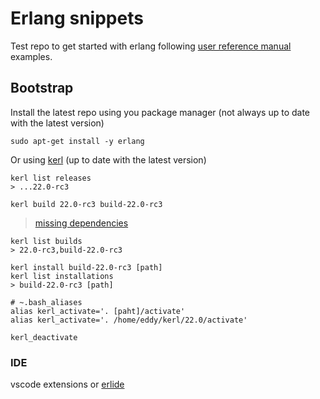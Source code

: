 # Erlang snippets

Test repo to get started with erlang following [user reference manual](http://erlang.org/doc/reference_manual/users_guide.html) examples.


## Bootstrap

Install the latest repo using you package manager (not always up to date with the latest version)

```
sudo apt-get install -y erlang
```

Or using [kerl](https://github.com/kerl/kerl) (up to date with the latest version)


```
kerl list releases
> ...22.0-rc3

kerl build 22.0-rc3 build-22.0-rc3
```

> [missing dependencies](https://github.com/asdf-vm/asdf-erlang/issues/83)

```
kerl list builds
> 22.0-rc3,build-22.0-rc3

kerl install build-22.0-rc3 [path]
kerl list installations
> build-22.0-rc3 [path]

# ~.bash_aliases
alias kerl_activate='. [paht]/activate'
alias kerl_activate='. /home/eddy/kerl/22.0/activate'

kerl_deactivate
```


### IDE

vscode extensions or [erlide](https://erlide.org/)

